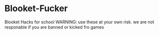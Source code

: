 # Blooket-Fucker
Blooket Hacks for school
WARNING: use these at your own risk. we are not responable if you are banned or kicked fro games
